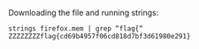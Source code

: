 Downloading the file and running strings:

```
strings firefox.mem | grep “flag{“
ZZZZZZZZflag{cd69b4957f06cd818d7bf3d61980e291}
```
